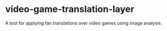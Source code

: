 # video-game-translation-layer
A tool for applying fan translations over video games using image analysis.
